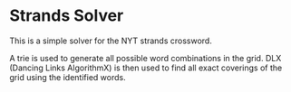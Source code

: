 # Strands Solver

This is a simple solver for the NYT strands crossword.

A trie is used to generate all possible word combinations in the grid.
DLX (Dancing Links AlgorithmX) is then used to find all exact coverings of the grid using the identified words.

